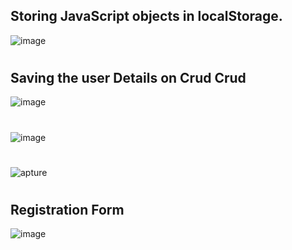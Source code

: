 ## Storing JavaScript objects in localStorage.
![image](https://user-images.githubusercontent.com/68491332/231858248-2fda81c2-b5a4-4ae9-bb32-1bbfb6fd4973.png)


#


## Saving the user Details on Crud Crud

![image](https://user-images.githubusercontent.com/68491332/231851836-f042abd0-b527-429e-91a3-78bb2184ecba.png)
#
![image](https://user-images.githubusercontent.com/68491332/231853928-2a5ebc38-2d8b-4fc0-905b-f6fce822912e.png)
#
![apture](https://user-images.githubusercontent.com/68491332/231855294-580ca492-0c81-4198-b4ca-86e0ef5cf00c.PNG)

#
## Registration Form
![image](https://user-images.githubusercontent.com/68491332/231859524-f529dee6-bd1c-49a4-9ad8-6dbc2ef5fbd3.png)

